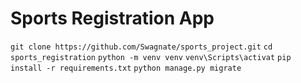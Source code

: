 # Sports Registration App
```git clone https://github.com/Swagnate/sports_project.git```
```cd sports_registration```
```python -m venv venv```
```venv\Scripts\activat```
```pip install -r requirements.txt```
```python manage.py migrate```